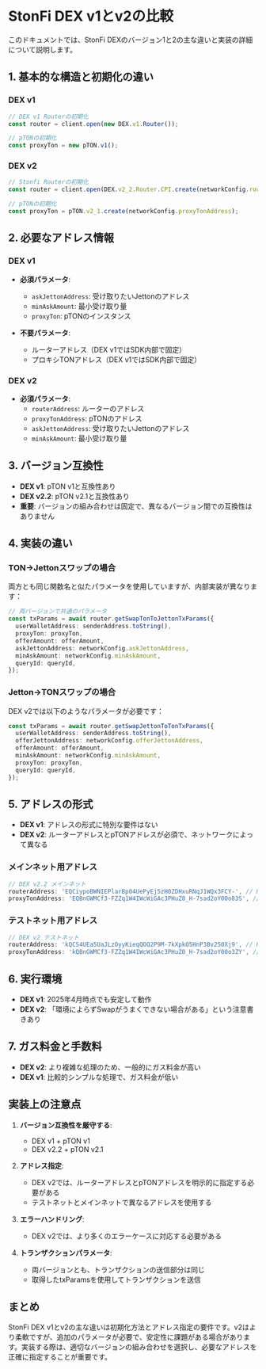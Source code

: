 # StonFi DEX v1とv2の比較

このドキュメントでは、StonFi DEXのバージョン1と2の主な違いと実装の詳細について説明します。

## 1. 基本的な構造と初期化の違い

### DEX v1
```typescript
// DEX v1 Routerの初期化
const router = client.open(new DEX.v1.Router());

// pTONの初期化
const proxyTon = new pTON.v1();
```

### DEX v2
```typescript
// Stonfi Routerの初期化
const router = client.open(DEX.v2_2.Router.CPI.create(networkConfig.routerAddress));

// pTONの初期化
const proxyTon = pTON.v2_1.create(networkConfig.proxyTonAddress);
```

## 2. 必要なアドレス情報

### DEX v1
- **必須パラメータ**:
  - `askJettonAddress`: 受け取りたいJettonのアドレス
  - `minAskAmount`: 最小受け取り量
  - `proxyTon`: pTONのインスタンス

- **不要パラメータ**:
  - ルーターアドレス（DEX v1ではSDK内部で固定）
  - プロキシTONアドレス（DEX v1ではSDK内部で固定）

### DEX v2
- **必須パラメータ**:
  - `routerAddress`: ルーターのアドレス
  - `proxyTonAddress`: pTONのアドレス
  - `askJettonAddress`: 受け取りたいJettonのアドレス
  - `minAskAmount`: 最小受け取り量

## 3. バージョン互換性

- **DEX v1**: pTON v1と互換性あり
- **DEX v2.2**: pTON v2.1と互換性あり
- **重要**: バージョンの組み合わせは固定で、異なるバージョン間での互換性はありません

## 4. 実装の違い

### TON→Jettonスワップの場合

両方とも同じ関数名と似たパラメータを使用していますが、内部実装が異なります：

```typescript
// 両バージョンで共通のパラメータ
const txParams = await router.getSwapTonToJettonTxParams({
  userWalletAddress: senderAddress.toString(),
  proxyTon: proxyTon,
  offerAmount: offerAmount,
  askJettonAddress: networkConfig.askJettonAddress,
  minAskAmount: networkConfig.minAskAmount,
  queryId: queryId,
});
```

### Jetton→TONスワップの場合

DEX v2では以下のようなパラメータが必要です：

```typescript
const txParams = await router.getSwapJettonToTonTxParams({
  userWalletAddress: senderAddress.toString(),
  offerJettonAddress: networkConfig.offerJettonAddress,
  offerAmount: offerAmount,
  minAskAmount: networkConfig.minAskAmount,
  proxyTon: proxyTon,
  queryId: queryId,
});
```

## 5. アドレスの形式

- **DEX v1**: アドレスの形式に特別な要件はない
- **DEX v2**: ルーターアドレスとpTONアドレスが必須で、ネットワークによって異なる

### メインネット用アドレス

```typescript
// DEX v2.2 メインネット
routerAddress: 'EQCiypoBWNIEPlarBp04UePyEj5zH0ZDHxuRNqJ1WQx3FCY-', // Router v2.2 mainnet
proxyTonAddress: 'EQBnGWMCf3-FZZq1W4IWcWiGAc3PHuZ0_H-7sad2oY00o83S', // pTON v2.1 mainnet
```

### テストネット用アドレス

```typescript
// DEX v2 テストネット
routerAddress: 'kQCS4UEa5UaJLzOyyKieqQOQ2P9M-7kXpkO5HnP3Bv250Xj9', // Router v2 testnet
proxyTonAddress: 'kQBnGWMCf3-FZZq1W4IWcWiGAc3PHuZ0_H-7sad2oY00o3ZY', // pTON v2 testnet
```

## 6. 実行環境

- **DEX v1**: 2025年4月時点でも安定して動作
- **DEX v2**: 「環境によらずSwapがうまくできない場合がある」という注意書きあり

## 7. ガス料金と手数料

- **DEX v2**: より複雑な処理のため、一般的にガス料金が高い
- **DEX v1**: 比較的シンプルな処理で、ガス料金が低い

## 実装上の注意点

1. **バージョン互換性を厳守する**:
   - DEX v1 + pTON v1
   - DEX v2.2 + pTON v2.1

2. **アドレス指定**:
   - DEX v2では、ルーターアドレスとpTONアドレスを明示的に指定する必要がある
   - テストネットとメインネットで異なるアドレスを使用する

3. **エラーハンドリング**:
   - DEX v2では、より多くのエラーケースに対応する必要がある

4. **トランザクションパラメータ**:
   - 両バージョンとも、トランザクションの送信部分は同じ
   - 取得したtxParamsを使用してトランザクションを送信

## まとめ

StonFi DEX v1とv2の主な違いは初期化方法とアドレス指定の要件です。v2はより柔軟ですが、追加のパラメータが必要で、安定性に課題がある場合があります。実装する際は、適切なバージョンの組み合わせを選択し、必要なアドレスを正確に指定することが重要です。
